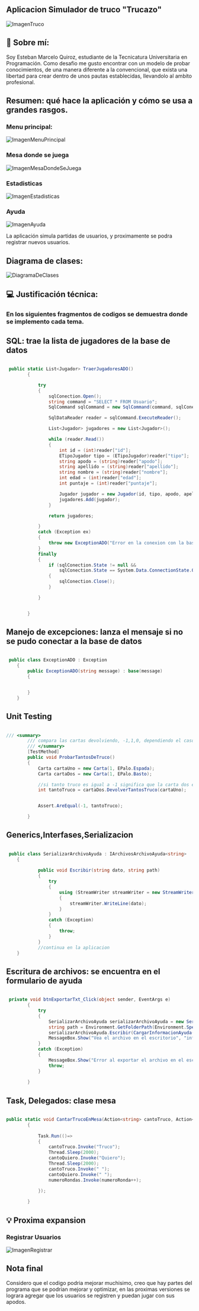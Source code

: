##  Aplicacion Simulador de truco "Trucazo"
![ImagenTruco](./img/backgroundInicio.png)


## :wave: Sobre mí: 
Soy Esteban Marcelo Quiroz, estudiante de la Tecnicatura Universitaria en Programación.
Como desafio me gusto encontrar con un modelo de probar conocimientos, de una manera diferente
a la convencional, que exista una libertad para crear dentro de unos pautas establecidas, llevandolo al ambito
profesional. 

##  Resumen: qué hace la aplicación y cómo se usa a grandes rasgos.

 ### Menu principal:
 ![ImagenMenuPrincipal](./img/menuPrincipal.png)

 ### Mesa donde se juega
 ![ImagenMesaDondeSeJuega](./img/mesa.png)


 ### Estadisticas
 ![ImagenEstadisticas](./img/estadisticas.png)

 ### Ayuda
 ![ImagenAyuda](./img/ayuda.png)



La aplicación simula partidas de usuarios, y proximamente se podra registrar nuevos usuarios.

## Diagrama de clases:
![DiagramaDeClases](./img/DiagramaDeClases.png)


## :computer: Justificación técnica: 


### En los siguientes fragmentos de codigos se demuestra donde se implemento cada tema.

## SQL: trae la lista de jugadores de la base de datos
~~~ C# (lenguaje en el que esta escrito)

 public static List<Jugador> TraerJugadoresADO() 
        {

            try
            {
                sqlConection.Open();
                string command = "SELECT * FROM Usuario";
                SqlCommand sqlCommand = new SqlCommand(command, sqlConection);

                SqlDataReader reader = sqlCommand.ExecuteReader();

                List<Jugador> jugadores = new List<Jugador>();

                while (reader.Read())
                {
                    int id = (int)reader["id"];
                    ETipoJugador tipo = (ETipoJugador)reader["tipo"];
                    string apodo = (string)reader["apodo"];
                    string apellido = (string)reader["apellido"];
                    string nombre = (string)reader["nombre"];
                    int edad = (int)reader["edad"];
                    int puntaje = (int)reader["puntaje"];

                    Jugador jugador = new Jugador(id, tipo, apodo, apellido, nombre, edad, puntaje);
                    jugadores.Add(jugador);
                }

                return jugadores;

            } 
            catch (Exception ex) 
            {
                throw new ExceptionADO("Error en la conexion con la base de datos");
            }
            finally
            {
                if (sqlConection.State != null &&
                    sqlConection.State == System.Data.ConnectionState.Open)
                {
                    sqlConection.Close();
                }

            }


        }

~~~

## Manejo de excepciones: lanza el mensaje si no se pudo conectar a la base de datos

~~~ C# (lenguaje en el que esta escrito)

 public class ExceptionADO : Exception
    {
        public ExceptionADO(string message) : base(message)
        {


        }
    }


~~~

## Unit Testing
~~~ C# (lenguaje en el que esta escrito)

/// <summary>
        /// compara las cartas devolviendo, -1,1,0, dependiendo el caso, segun las reglas del truco
        /// </summary>
        [TestMethod]
        public void ProbarTantosDeTruco()
        {
            Carta cartaUno = new Carta(1, EPalo.Espada);
            Carta cartaDos = new Carta(1, EPalo.Basto);

            //si tanto truco es igual a -1 significa que la carta dos es menor a la carta uno
            int tantoTruco = cartaDos.DevolverTantosTruco(cartaUno);


            Assert.AreEqual(-1, tantoTruco);

        }


~~~

## Generics,Interfases,Serializacion
~~~ C# (lenguaje en el que esta escrito)

 public class SerializarArchivoAyuda : IArchivosArchivoAyuda<string>
    {
        
            public void Escribir(string dato, string path)
            {
                try
                {
                    using (StreamWriter streamWriter = new StreamWriter(path))
                    {
                        streamWriter.WriteLine(dato);
                    }
                }
                catch (Exception)
                {
                    throw;
                }
            }
            //continua en la aplicacion
    }


~~~

## Escritura de archivos: se encuentra en el formulario de ayuda
~~~ C# (lenguaje en el que esta escrito)

 private void btnExportarTxt_Click(object sender, EventArgs e)
        {
            try
            {
                SerializarArchivoAyuda serializarArchivoAyuda = new SerializarArchivoAyuda();
                string path = Environment.GetFolderPath(Environment.SpecialFolder.Desktop) + "\\ ayuda.txt";
                serializarArchivoAyuda.Escribir(CargarInformacionAyuda(), path);
                MessageBox.Show("Vea el archivo en el escritorio", "informacion");
            }
            catch (Exception)
            {
                MessageBox.Show("Error al exportar el archivo en el escritorio", "Error");
                throw;
            }
            
        }


~~~

## Task, Delegados: clase mesa
~~~ C# (lenguaje en el que esta escrito)

public static void CantarTrucoEnMesa(Action<string> cantoTruco, Action<string> cantoQuiero, Action<int> numeroRondas) 
        {
           
            Task.Run(()=> 
            {
                cantoTruco.Invoke("Truco");
                Thread.Sleep(2000);
                cantoQuiero.Invoke("Quiero");
                Thread.Sleep(2000);
                cantoTruco.Invoke(" ");
                cantoQuiero.Invoke(" ");
                numeroRondas.Invoke(numeroRonda++);
                
            });

        }


~~~

## :bulb: Proxima expansion 
### Registrar Usuarios
 ![ImagenRegistrar](./img/nuevosUsuarios.png) 

 ## Nota final

 Considero que el codigo podria mejorar muchisimo, creo que hay partes del programa que se podrian mejorar y optimizar, en las proximas versiones se lograra agregar que los usuarios se registren y puedan jugar con sus apodos.